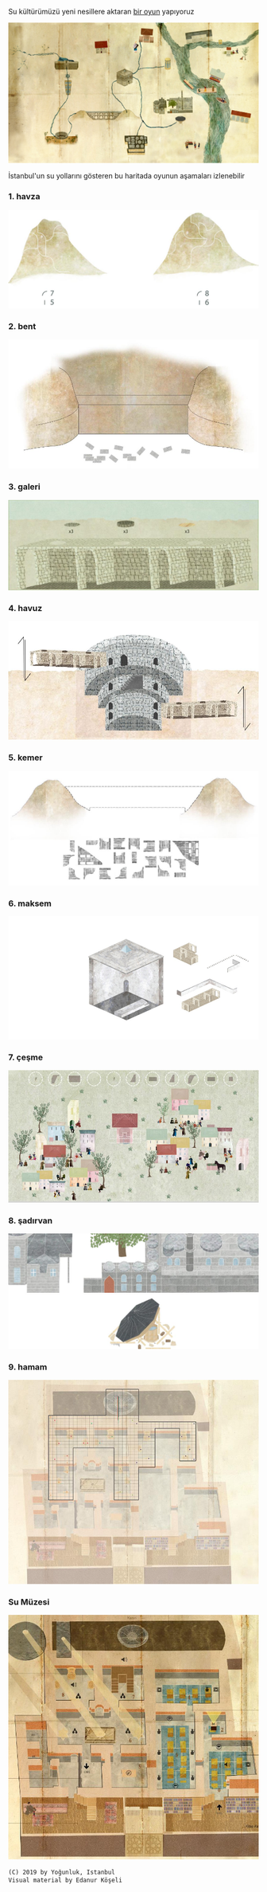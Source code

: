 Su kültürümüzü yeni nesillere aktaran [bir oyun](index) yapıyoruz

![harita](data/harita01.jpg)

İstanbul'un su yollarını gösteren bu haritada oyunun aşamaları izlenebilir

### 1. havza
![havza](data/1.havza.jpg)

### 2. bent
![bent](data/2.bent.jpg)

### 3. galeri
![galeri](data/3.galeri.jpg)

### 4. havuz
![havuz](data/4.havuz.jpg)

### 5. kemer
![kemer](data/5.kemer.jpg)

### 6. maksem
![maksem](data/6.maksem.jpg)

### 7. çeşme
![cesme](data/7.cesme.jpg)

### 8. şadırvan
![sadirvan](data/8.sadirvan.jpg)

### 9. hamam
![hamam](data/9.hamam.jpg)

### Su Müzesi
![muze](data/harita.muze.jpg)


```
(C) 2019 by Yoğunluk, Istanbul
Visual material by Edanur Köşeli
```
